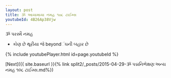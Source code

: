 ```yaml
---
layout: post
title: ૐ આયામાયા નમહ ૧૦૮ ટાઈમ્સ
youtubeId: 4B26Ap38Vjw
---
```

 
 
 ૐ પરસ્મૈ નમહ  
 
 -  કોણ છે થૂરીયા જે beyondંઘની બહાર છે 
 
  
 
  
 
 
 
 
 
 


{% include youtubePlayer.html id=page.youtubeId %}
 
[Next]({{ site.baseurl }}{% link  split2/_posts/2015-04-29-ૐ પદ્મનિભેક્ષણઃઅન્ય નમહ ૧૦૮ ટાઈમ્સ.md%})
 
